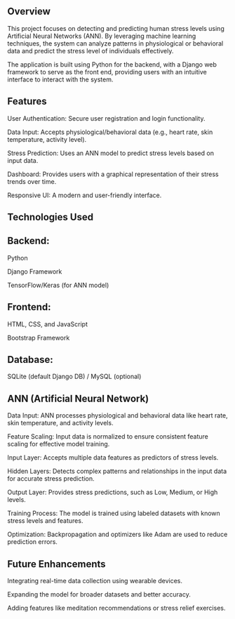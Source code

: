 ## Overview

This project focuses on detecting and predicting human stress levels using Artificial Neural Networks (ANN). By leveraging machine learning techniques, the system can analyze patterns in physiological or behavioral data and predict the stress level of individuals effectively.

The application is built using Python for the backend, with a Django web framework to serve as the front end, providing users with an intuitive interface to interact with the system.

## Features

User Authentication: Secure user registration and login functionality.

Data Input: Accepts physiological/behavioral data (e.g., heart rate, skin temperature, activity level).

Stress Prediction: Uses an ANN model to predict stress levels based on input data.

Dashboard: Provides users with a graphical representation of their stress trends over time.

Responsive UI: A modern and user-friendly interface.

## Technologies Used
## Backend:

Python

Django Framework

TensorFlow/Keras (for ANN model)

## Frontend:

HTML, CSS, and JavaScript

Bootstrap Framework

## Database:
SQLite (default Django DB) / MySQL (optional)

## ANN (Artificial Neural Network)
Data Input: ANN processes physiological and behavioral data like heart rate, skin temperature, and activity levels.

Feature Scaling: Input data is normalized to ensure consistent feature scaling for effective model training.

Input Layer: Accepts multiple data features as predictors of stress levels.

Hidden Layers: Detects complex patterns and relationships in the input data for accurate stress prediction.

Output Layer: Provides stress predictions, such as Low, Medium, or High levels.

Training Process: The model is trained using labeled datasets with known stress levels and features.

Optimization: Backpropagation and optimizers like Adam are used to reduce prediction errors.

## Future Enhancements

Integrating real-time data collection using wearable devices.

Expanding the model for broader datasets and better accuracy.

Adding features like meditation recommendations or stress relief exercises.


